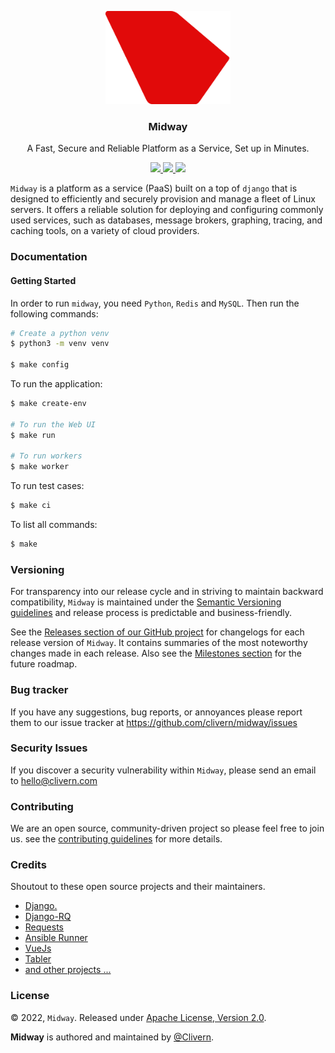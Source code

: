 <p align="center">
    <img alt="Midway Logo" src="/assets/img/logo.png" width="200" />
    <h3 align="center">Midway</h3>
    <p align="center">A Fast, Secure and Reliable Platform as a Service, Set up in Minutes.</p>
    <p align="center">
        <a href="https://github.com/Clivern/Midway/actions/workflows/api.yml">
            <img src="https://github.com/Clivern/Midway/actions/workflows/api.yml/badge.svg"/>
        </a>
        <a href="https://github.com/Clivern/Midway/releases">
            <img src="https://img.shields.io/badge/Version-0.1.0-1abc9c.svg">
        </a>
        <a href="https://github.com/Clivern/Midway/blob/master/LICENSE">
            <img src="https://img.shields.io/badge/LICENSE-Apache_2-e74c3c.svg">
        </a>
    </p>
</p>

`Midway` is a platform as a service (PaaS) built on a top of `django` that is designed to efficiently and securely provision and manage a fleet of Linux servers. It offers a reliable solution for deploying and configuring commonly used services, such as databases, message brokers, graphing, tracing, and caching tools, on a variety of cloud providers.


### Documentation

#### Getting Started

In order to run `midway`, you need `Python`, `Redis` and `MySQL`. Then run the following commands:

```zsh
# Create a python venv
$ python3 -m venv venv

$ make config
```

To run the application:

```zsh
$ make create-env

# To run the Web UI
$ make run

# To run workers
$ make worker
```

To run test cases:

```zsh
$ make ci
```

To list all commands:

```zsh
$ make
```


### Versioning

For transparency into our release cycle and in striving to maintain backward compatibility, `Midway` is maintained under the [Semantic Versioning guidelines](https://semver.org/) and release process is predictable and business-friendly.

See the [Releases section of our GitHub project](https://github.com/clivern/midway/releases) for changelogs for each release version of `Midway`. It contains summaries of the most noteworthy changes made in each release. Also see the [Milestones section](https://github.com/clivern/midway/milestones) for the future roadmap.


### Bug tracker

If you have any suggestions, bug reports, or annoyances please report them to our issue tracker at https://github.com/clivern/midway/issues


### Security Issues

If you discover a security vulnerability within `Midway`, please send an email to [hello@clivern.com](mailto:hello@clivern.com)


### Contributing

We are an open source, community-driven project so please feel free to join us. see the [contributing guidelines](CONTRIBUTING.md) for more details.


### Credits

Shoutout to these open source projects and their maintainers.

- [Django.](https://www.djangoproject.com/)
- [Django-RQ](https://github.com/rq/django-rq)
- [Requests](https://github.com/psf/requests)
- [Ansible Runner](https://github.com/ansible/ansible-runner)
- [VueJs](https://github.com/vuejs/vue)
- [Tabler](https://github.com/tabler/tabler)
- [and other projects ...](requirements.txt)


### License

© 2022, `Midway`. Released under [Apache License, Version 2.0](https://www.apache.org/licenses/LICENSE-2.0).

**Midway** is authored and maintained by [@Clivern](https://github.com/clivern).
